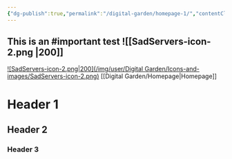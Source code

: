 ```yaml
---
{"dg-publish":true,"permalink":"/digital-garden/homepage-1/","contentClasses":"custom-style.scss img-grid.css","noteIcon":3}
---
```


This is an #important test
![[SadServers-icon-2.png \|200]]
---

[![SadServers-icon-2.png|200](/img/user/Digital Garden/Icons-and-images/SadServers-icon-2.png)](Homepage)
[[Digital Garden/Homepage\|Homepage]]

# Header 1
## Header 2
### Header 3